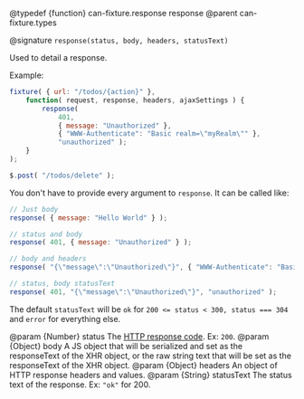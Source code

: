 @typedef {function} can-fixture.response response
@parent can-fixture.types

@signature `response(status, body, headers, statusText)`

Used to detail a response.

Example:

```js
fixture( { url: "/todos/{action}" },
	function( request, response, headers, ajaxSettings ) {
		response(
			401,
			{ message: "Unauthorized" },
			{ "WWW-Authenticate": "Basic realm=\"myRealm\"" },
			"unauthorized" );
	}
);

$.post( "/todos/delete" );
```

You don't have to provide every argument to `response`. It can be called like:

```js
// Just body
response( { message: "Hello World" } );

// status and body
response( 401, { message: "Unauthorized" } );

// body and headers
response( "{\"message\":\"Unauthorized\"}", { "WWW-Authenticate": "Basic realm=\"myRealm\"" } );

// status, body statusText
response( 401, "{\"message\":\"Unauthorized\"}", "unauthorized" );
```

The default `statusText` will be `ok` for `200 <= status < 300, status === 304` and `error`
for everything else.

  @param {Number} status The [HTTP response code](http://www.w3.org/Protocols/rfc2616/rfc2616-sec10.html). Ex: `200`.
  @param {Object} body A JS object that will be serialized and set as the responseText of the XHR object, or
  the raw string text that will be set as the responseText of the XHR object.
  @param {Object} headers An object of HTTP response headers and values.
  @param {String} statusText The status text of the response. Ex: ``"ok"`` for 200.
